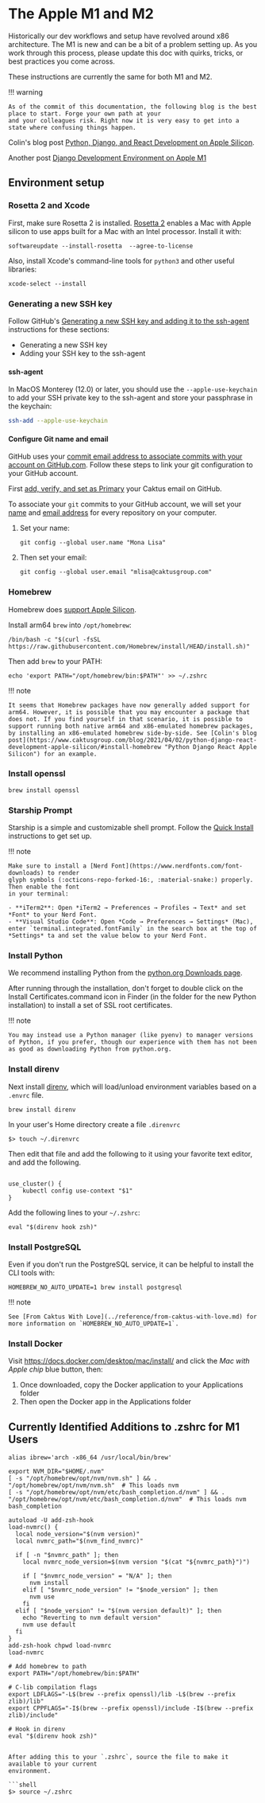 # The Apple M1 and M2

Historically our dev workflows and setup have revolved around x86 architecture. The M1 is 
new and can be a bit of a problem setting up. As you work through this process, please update
this doc with quirks, tricks, or best practices you come across.

These instructions are currently the same for both M1 and M2.

!!! warning

    As of the commit of this documentation, the following blog is the best place to start. Forge your own path at your
    and your colleagues risk. Right now it is very easy to get into a state where confusing things happen.

Colin's blog post [Python, Django, and React Development on Apple Silicon](https://www.caktusgroup.com/blog/2021/04/02/python-django-react-development-apple-silicon/ "Python Django React Apple Silicon").

Another post [Django Development Environment on Apple M1](https://www.djangocookbook.com/recipes/django-development-environment-on-apple-m1/)

## Environment setup


### Rosetta 2 and Xcode

First, make sure Rosetta 2 is installed. [Rosetta 2](https://support.apple.com/en-us/HT211861) enables a Mac with Apple silicon to use apps built for a Mac with an Intel processor. Install it with:

```shell
softwareupdate --install-rosetta  --agree-to-license
```

Also, install Xcode's command-line tools for `python3` and other useful libraries:

```shell
xcode-select --install
```


### Generating a new SSH key

Follow GitHub's [Generating a new SSH key and adding it to the ssh-agent](https://docs.github.com/en/authentication/connecting-to-github-with-ssh/generating-a-new-ssh-key-and-adding-it-to-the-ssh-agent) instructions for these sections:

  * Generating a new SSH key
  * Adding your SSH key to the ssh-agent


#### ssh-agent

In MacOS Monterey (12.0) or later, you should use the `--apple-use-keychain` to add your SSH private key to the ssh-agent and store your passphrase in the keychain:

```sh
ssh-add --apple-use-keychain
```


#### Configure Git name and email

GitHub uses your [commit email address to associate commits with your account on GitHub.com](https://docs.github.com/en/account-and-profile/setting-up-and-managing-your-github-user-account/managing-email-preferences/setting-your-commit-email-address). Follow these steps to link your git configuration to your GitHub account.

First [add, verify, and set as Primary](https://github.com/settings/emails) your Caktus email on GitHub.

To associate your `git` commits to your GitHub account, we will set your [name](https://docs.github.com/en/get-started/getting-started-with-git/setting-your-username-in-git#setting-your-git-username-for-every-repository-on-your-computer) and [email address](https://docs.github.com/en/account-and-profile/setting-up-and-managing-your-github-user-account/managing-email-preferences/setting-your-commit-email-address#setting-your-commit-email-address-in-git) for every repository on your computer.

1. Set your name:

    ```shell
    git config --global user.name "Mona Lisa"
    ```

3. Then set your email:

    ```shell
    git config --global user.email "mlisa@caktusgroup.com"
    ```


### Homebrew

Homebrew does [support Apple Silicon](https://brew.sh/2020/12/01/homebrew-2.6.0/).

Install arm64 ``brew`` into ``/opt/homebrew``:

```shell
/bin/bash -c "$(curl -fsSL https://raw.githubusercontent.com/Homebrew/install/HEAD/install.sh)"
```

Then add `brew` to your PATH:

```shell
echo 'export PATH="/opt/homebrew/bin:$PATH"' >> ~/.zshrc
```

!!! note


    It seems that Homebrew packages have now generally added support for arm64. However, it is possible that you may encounter a package that does not. If you find yourself in that scenario, it is possible to support running both native arm64 and x86-emulated homebrew packages, by installing an x86-emulated homebrew side-by-side. See [Colin's blog post](https://www.caktusgroup.com/blog/2021/04/02/python-django-react-development-apple-silicon/#install-homebrew "Python Django React Apple Silicon") for an example.


### Install openssl

```shell
brew install openssl
```


### Starship Prompt

Starship is a simple and customizable shell prompt. Follow the [Quick Install](https://starship.rs/#quick-install) instructions to get set up.


!!! note
    
    Make sure to install a [Nerd Font](https://www.nerdfonts.com/font-downloads) to render 
    glyph symbols (:octicons-repo-forked-16:, :material-snake:) properly. Then enable the font
    in your terminal:

    - **iTerm2**: Open *iTerm2 → Preferences → Profiles → Text* and set *Font* to your Nerd Font.
    - **Visual Studio Code**: Open *Code → Preferences → Settings* (Mac), enter `terminal.integrated.fontFamily` in the search box at the top of *Settings* ta and set the value below to your Nerd Font.


### Install Python

We recommend installing Python from the [python.org Downloads page](https://www.python.org/downloads/).

After running through the installation, don't forget to double click on the Install Certificates.command icon in Finder (in the folder for the new Python installation) to install a set of SSL root certificates.

!!! note

    You may instead use a Python manager (like pyenv) to manager versions of Python, if you prefer, though our experience with them has not been as good as downloading Python from python.org.

### Install direnv

Next install [direnv](https://direnv.net/), which will load/unload environment variables based on a `.envrc` file.

```shell
brew install direnv
```

In your user's Home directory create a file `.direnvrc`

```shell
$> touch ~/.direnvrc
```

Then edit that file and add the following to it using your favorite text editor, and add
the following.

```shell

use_cluster() {
    kubectl config use-context "$1"
}
```

Add the following lines to your `~/.zshrc`:

```shell
eval "$(direnv hook zsh)"
```

### Install PostgreSQL

Even if you don't run the PostgreSQL service, it can be helpful to install the CLI tools with:

```shell
HOMEBREW_NO_AUTO_UPDATE=1 brew install postgresql
```

!!! note

    See [From Caktus With Love](../reference/from-caktus-with-love.md) for more information on `HOMEBREW_NO_AUTO_UPDATE=1`.

### Install Docker

Visit https://docs.docker.com/desktop/mac/install/ and click the _Mac with Apple chip_ blue button, then:

1. Once downloaded, copy the Docker application to your Applications folder
2. Then open the Docker app in the Applications folder

## Currently Identified Additions to .zshrc for M1 Users

```shell
alias ibrew='arch -x86_64 /usr/local/bin/brew'

export NVM_DIR="$HOME/.nvm"
[ -s "/opt/homebrew/opt/nvm/nvm.sh" ] && . "/opt/homebrew/opt/nvm/nvm.sh"  # This loads nvm
[ -s "/opt/homebrew/opt/nvm/etc/bash_completion.d/nvm" ] && . "/opt/homebrew/opt/nvm/etc/bash_completion.d/nvm"  # This loads nvm bash_completion

autoload -U add-zsh-hook
load-nvmrc() {
  local node_version="$(nvm version)"
  local nvmrc_path="$(nvm_find_nvmrc)"

  if [ -n "$nvmrc_path" ]; then
    local nvmrc_node_version=$(nvm version "$(cat "${nvmrc_path}")")

    if [ "$nvmrc_node_version" = "N/A" ]; then
      nvm install
    elif [ "$nvmrc_node_version" != "$node_version" ]; then
      nvm use
    fi
  elif [ "$node_version" != "$(nvm version default)" ]; then
    echo "Reverting to nvm default version"
    nvm use default
  fi
}
add-zsh-hook chpwd load-nvmrc
load-nvmrc

# Add homebrew to path
export PATH="/opt/homebrew/bin:$PATH"

# C-lib compilation flags
export LDFLAGS="-L$(brew --prefix openssl)/lib -L$(brew --prefix zlib)/lib"
export CPPFLAGS="-I$(brew --prefix openssl)/include -I$(brew --prefix zlib)/include"

# Hook in direnv
eval "$(direnv hook zsh)"


After adding this to your `.zshrc`, source the file to make it available to your current 
environment.

```shell
$> source ~/.zshrc
```
